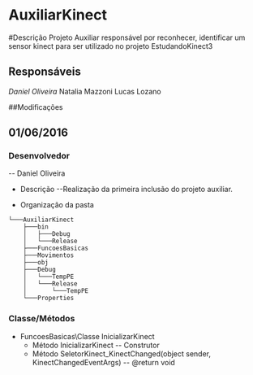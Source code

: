# AuxiliarKinect

#Descrição
Projeto Auxiliar responsável por reconhecer, identificar um sensor kinect para ser utilizado no projeto EstudandoKinect3

## Responsáveis
*Daniel Oliveira*
Natalia Mazzoni
Lucas Lozano

##Modificações
<h2>01/06/2016</h2>
<h3>Desenvolvedor</h3>
-- Daniel Oliveira

- Descrição
--Realização da primeira inclusão do projeto auxiliar.

- Organização da pasta
```
└───AuxiliarKinect
	├───bin
	│   ├───Debug
	│   └───Release
	├───FuncoesBasicas
	├───Movimentos
	├───obj
	├───Debug
	│   └───TempPE
	│   └───Release
	│       └───TempPE
	└───Properties
```

<h3>Classe/Métodos</h3>
<ul>
  <li>FuncoesBasicas\Classe InicializarKinect
    <ul>
      <li>Método InicializarKinect  -- Construtor</li>
      <li>Método SeletorKinect_KinectChanged(object sender, KinectChangedEventArgs) -- @return void</li>
    </ul>
  </li>
</ul>
